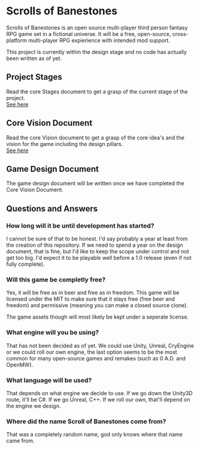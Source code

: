 # Scrolls of Banestones

Scrolls of Banestones is an open source multi-player third person fantasy RPG game set in a fictional universe.
It will be a free, open-source, cross-platform multi-player RPG expierience with intended mod support.

This project is currently within the design stage and no code has actually been written as of yet.

## Project Stages
Read the core Stages document to get a grasp of the current stage of the project.  
[See here](../master/Documentation/Stages.md)

## Core Vision Document
Read the core Vision document to get a grasp of the core idea's and the vision for the game including the design pillars.  
[See here](../master/Documentation/CoreVision.md)

## Game Design Document
The game design document will be written once we have completed the Core Vision Document.

## Questions and Answers
### How long will it be until development has started?
I cannot be sure of that to be honest. I'd say probably a year at least from the creation of this repository. If we need to spend a year on the design document, that is fine, but I'd like to keep the scope under control and not get too big. I'd expect it to be playable well before a 1.0 release (even if not fully complete).

### Will this game be completly free?
Yes, it will be free as in beer and free as in freedom. This game will be licensed under the MIT to make sure that it stays free (free beer and freedom) and permissive (meaning you can make a closed source clone).

The game assets though will most likely be kept under a seperate license.

### What engine will you be using?
That has not been decided as of yet. We could use Unity, Unreal, CryEngine or we could roll our own engine, the last option seems to be the most common for many open-source games and remakes (such as 0 A.D. and OpenMW).

### What language will be used?
That depends on what engine we decide to use. If we go down the Unity3D route, it'll be C#. If we go Unreal, C++. If we roll our own, that'll depend on the engine we design.

### Where did the name Scroll of Banestones come from?
That was a completely random name, god only knows where that name came from.